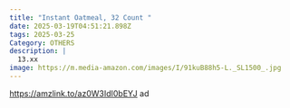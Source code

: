 ```yaml
---
title: "Instant Oatmeal, 32 Count "
date: 2025-03-19T04:51:21.898Z
tags: 2025-03-25
Category: OTHERS
description: |
  13.xx 
image: https://m.media-amazon.com/images/I/91kuB88h5-L._SL1500_.jpg
---
```

https://amzlink.to/az0W3IdI0bEYJ   ad